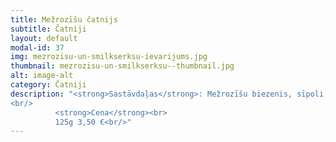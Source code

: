 ```yaml
---
title: Mežrozīšu čatnijs
subtitle: Čatniji
layout: default
modal-id: 37
img: mezrozisu-un-smilkserksu-ievarijums.jpg
thumbnail: mezrozisu-un-smilkserksu--thumbnail.jpg
alt: image-alt
category: Čatniji
description: "<strong>Sastāvdaļas</strong>: Mežrozīšu biezenis, sīpoli, čili pipari, pūdercukurs, ābolu etiķis, sāls, pipari.<br/>
<br/>
          <strong>Cena</strong><br>
          125g 3,50 €<br/>"
---
```

